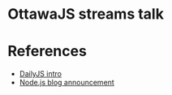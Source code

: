 # OttawaJS streams talk

# References

* [DailyJS intro](http://dailyjs.com/2012/12/21/components-holler-gruntstart/)
* [Node.js blog announcement](http://blog.nodejs.org/2012/12/21/streams2/)